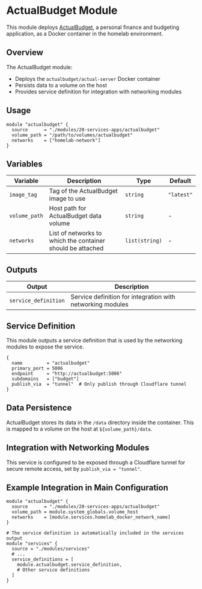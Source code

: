 # ActualBudget Module

This module deploys [ActualBudget](https://actualbudget.com/), a personal finance and budgeting application, as a Docker container in the homelab environment.

## Overview

The ActualBudget module:

- Deploys the `actualbudget/actual-server` Docker container
- Persists data to a volume on the host
- Provides service definition for integration with networking modules

## Usage

```hcl
module "actualbudget" {
  source      = "./modules/20-services-apps/actualbudget"
  volume_path = "/path/to/volumes/actualbudget"
  networks    = ["homelab-network"]
}
```

## Variables

| Variable      | Description                                                | Type           | Default    |
| ------------- | ---------------------------------------------------------- | -------------- | ---------- |
| `image_tag`   | Tag of the ActualBudget image to use                       | `string`       | `"latest"` |
| `volume_path` | Host path for ActualBudget data volume                     | `string`       | -          |
| `networks`    | List of networks to which the container should be attached | `list(string)` | -          |

## Outputs

| Output               | Description                                                |
| -------------------- | ---------------------------------------------------------- |
| `service_definition` | Service definition for integration with networking modules |

## Service Definition

This module outputs a service definition that is used by the networking modules to expose the service.

```hcl
{
  name         = "actualbudget"
  primary_port = 5006
  endpoint     = "http://actualbudget:5006"
  subdomains   = ["budget"]
  publish_via  = "tunnel"  # Only publish through Cloudflare tunnel
}
```

## Data Persistence

ActualBudget stores its data in the `/data` directory inside the container. This is mapped to a volume on the host at `${volume_path}/data`.

## Integration with Networking Modules

This service is configured to be exposed through a Cloudflare tunnel for secure remote access, set by `publish_via = "tunnel"`.

## Example Integration in Main Configuration

```hcl
module "actualbudget" {
  source      = "./modules/20-services-apps/actualbudget"
  volume_path = module.system_globals.volume_host
  networks    = [module.services.homelab_docker_network_name]
}

# The service definition is automatically included in the services output
module "services" {
  source = "./modules/services"
  # ...
  service_definitions = [
    module.actualbudget.service_definition,
    # Other service definitions
  ]
}
```
